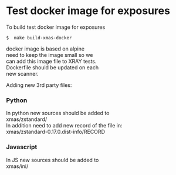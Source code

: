 # Test docker image for exposures

 
To build test docker image for exposures

```shell
$  make build-xmas-docker
```

docker image is based on alpine \
need to keep the image small so we \
can add this image file to XRAY tests. \
Dockerfile should be updated on each \
new scanner.

Adding new 3rd party files:

### Python
In python new sources should be added to \
xmas/zstandard/ \
In addition need to add new record of the file in: \
xmas/zstandard-0.17.0.dist-info/RECORD

### Javascript
In JS new sources should be added to \
xmas/ini/
